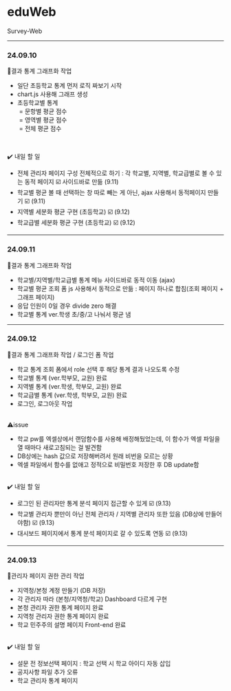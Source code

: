# eduWeb
Survey-Web
<hr>
<h3>24.09.10</h3>

📌결과 통계 그래프화 작업<br>
- 일단 초등학교 통계 먼저 로직 짜보기 시작
- chart.js 사용해 그래프 생성
- 초등학교별 통계<br> 
&nbsp;= 문항별 평균 점수<br>
&nbsp;= 영역별 평균 점수<br>
&nbsp;= 전체 평균 점수<br>
<br>

✔️ 내일 할 일 <br>
- 전체 관리자 페이지 구성 전체적으로 하기 : 각 학교별, 지역별, 학교급별로 볼 수 있는 동적 페이지 ☑️ 사이드바로 만듦 (9.11)
- 학교별 평균 볼 때 선택하는 창 따로 빼는 게 아닌, ajax 사용해서 동적페이지 만들기 ☑️ (9.11)
- 지역별 세분화 평균 구현 (초등학교) ☑️ (9.12)
- 학교급별 세분화 평균 구현 (초등학교) ☑️ (9.12)

<hr>
<h3>24.09.11</h3>

📌결과 통계 그래프화 작업<br>
- 학교별/지역별/학교급별 통계 메뉴 사이드바로 동적 이동 (ajax)
- 학교별 평균 조회 폼 js 사용해서 동적으로 만듦 : 페이지 하나로 합침(조회 페이지 + 그래프 페이지)
- 응답 인원이 0일 경우 divide zero 해결
- 학교별 통계 ver.학생 초/중/고 나눠서 평균 냄

<hr>
<h3>24.09.12</h3>

📌결과 통계 그래프화 작업 / 로그인 폼 작업<br>
- 학교 통계 조회 폼에서 role 선택 후 해당 통계 결과 나오도록 수정
- 학교별 통계 (ver.학부모, 교원) 완료
- 지역별 통계 (ver.학생, 학부모, 교원) 완료
- 학교급별 통계 (ver.학생, 학부모, 교원) 완료
- 로그인, 로그아웃 작업 <br><br>
  
⚠️issue<br>
- 학교 pw를 엑셀상에서 랜덤함수를 사용해 배정해뒀었는데, 이 함수가 엑셀 파일을 열 때마다 새로고침되는 걸 발견함
- DB상에는 hash 값으로 저장해버려서 원래 비번을 모르는 상황
- 엑셀 파일에서 함수를 없애고 정적으로 비밀번호 저장한 후 DB update함 <br><br>

✔️ 내일 할 일 <br>
- 로그인 된 관리자만 통계 분석 페이지 접근할 수 있게 ☑️ (9.13)
- 학교별 관리자 뿐만이 아닌 전체 관리자 / 지역별 관리자 또한 있음 (DB상에 만들어야함) ☑️ (9.13)
- 대시보드 페이지에서 통계 분석 페이지로 갈 수 있도록 연동 ☑️ (9.13)

<hr>
<h3>24.09.13</h3>

📌관리자 페이지 권한 관리 작업<br>
- 지역청/본청 계정 만들기 (DB 저장)
- 각 관리자 따라 (본청/지역청/학교) Dashboard 다르게 구현
- 본청 관리자 권한 통계 페이지 완료
- 지역청 관리자 권한 통계 페이지 완료
- 학교 민주주의 설명 페이지 Front-end 완료<br><br>

✔️ 내일 할 일 <br>
- 설문 전 정보선택 페이지 : 학교 선택 시 학교 아이디 자동 삽입
- 공지사항 파일 추가 오류
- 학교 관리자 통계 페이지
